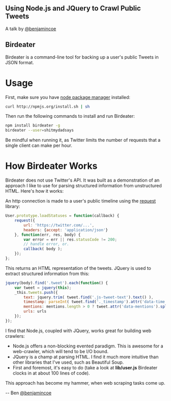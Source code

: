 Using Node.js and JQuery to Crawl Public Tweets
------------------------------------------------

A talk by [@benjamincoe](https://twitter.com/benjamincoe)

Birdeater
---------

Birdeater is a command-line tool for backing up a user's public Tweets in JSON format.

Usage
=====

First, make sure you have [node package manager](https://github.com/isaacs/npm/) installed:

```bash
curl http://npmjs.org/install.sh | sh
```

Then run the following commands to install and run Birdeater:

```bash
npm install birdeater -g
birdeater --user=shitmydadsays
```

Be mindful when running it, as Twitter limits the number of requests that a single client can make per hour.

How Birdeater Works
==================

Birdeater does not use Twitter's API. It was built as a demonstration of an approach I like to use for parsing structured information from unstructured HTML. Here's how it works:

An http connection is made to a user's public timeline using the [request](https://github.com/mikeal/request/) library:

```javascript
User.prototype.loadStatuses = function(callback) {
	request({
		url: 'https://twitter.com/...',
		headers: {accept: 'application/json'}
	}, function(err, res, body) {
		var error = err || res.statusCode != 200;
		// handle error, or.
		callback( body );
	});
};
```

This returns an HTML representation of the tweets. JQuery is used to extract structured information from this:

```javascript
jquery(body).find('.tweet').each(function() {
	var tweet = jquery(this);
	_this.tweets.push({
		text: jquery.trim( tweet.find('.js-tweet-text').text() ),
		timestamp: parseInt( tweet.find('._timestamp').attr('data-time') ),
		mentions: mentions.length > 0 ? tweet.attr('data-mentions').split(' ') : [],
		urls: urls
	});
});
```

I find that Node.js, coupled with JQuery, works great for building web crawlers:

* Node.js offers a non-blocking evented paradigm. This is awesome for a web-crawler, which will tend to be I/O bound.
* JQuery is a champ at parsing HTML. I find it much more intuitive than other libraries that I've used, such as Beautiful Soup.
* First and foremost, it's easy to do (take a look at **lib/user.js** Birdeater clocks in at about 100 lines of code).

This approach has become my hammer, when web scraping tasks come up.

-- Ben [@benjamincoe](https://twitter.com/#/benjamincoe)